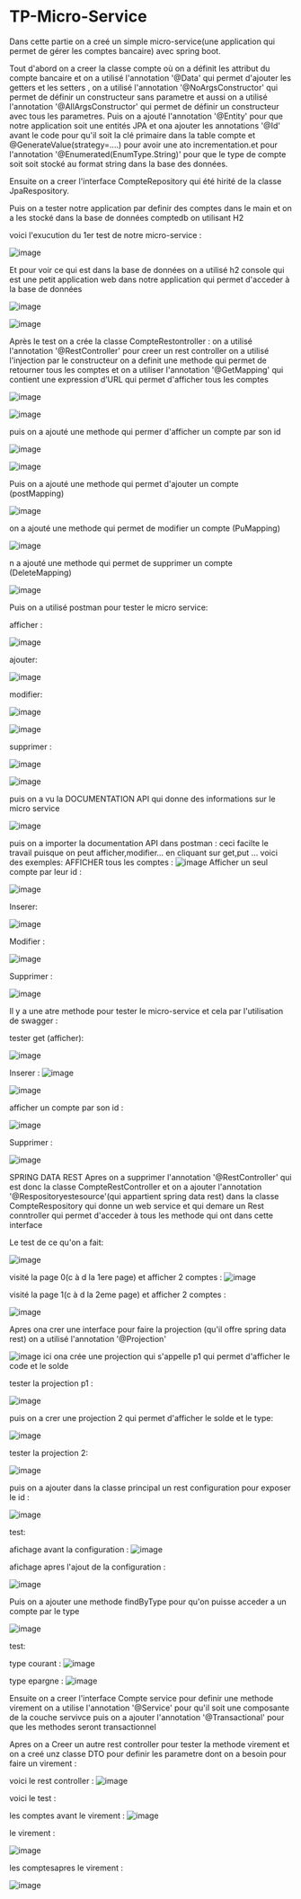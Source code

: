 # TP-Micro-Service


Dans cette partie on a creé un simple micro-service(une application qui permet de gérer les comptes bancaire) avec spring boot.

Tout d'abord on a creer la classe compte où on a définit les attribut du compte bancaire et on a utilisé l'annotation '@Data' qui permet d'ajouter les getters et les setters , on a utilisé l'annotation '@NoArgsConstructor' qui permet de définir un constructeur sans parametre et aussi  on a utilisé l'annotation '@AllArgsConstructor' qui permet de définir un constructeur avec tous les parametres. Puis on a ajouté l'annotation '@Entity' pour que notre application soit une entités JPA
et ona ajouter les annotations '@Id' avant le code pour qu'il soit la clé primaire dans la table compte et @GenerateValue(strategy=....) pour avoir une ato incrementation.et pour l'annotation '@Enumerated(EnumType.String)' pour que le type de compte soit soit stocké au format string dans la base des données.



Ensuite on a creer l'interface CompteRepository qui été hirité de la classe JpaRespository.

Puis on a tester notre application par definir des comptes dans le main et on a les stocké dans la base de données comptedb on utilisant H2

voici l'exucution du 1er test de notre micro-service :

![image](https://user-images.githubusercontent.com/84719124/163490290-a220f2c1-a8c0-4495-824c-4d12fcb5f204.png)

Et pour voir ce qui est dans la base de données on a utilisé h2 console qui est une petit application web dans notre application qui permet d'acceder à la base de données

![image](https://user-images.githubusercontent.com/84719124/163490751-c6aceea7-02cf-400f-bdaf-19fea530c351.png)


![image](https://user-images.githubusercontent.com/84719124/163490781-c02af4c8-bae7-41b0-81a9-a87aef4a129f.png)


Après le test on a crée la classe CompteRestontroller :
  on a utilisé l'annotation '@RestController' pour creer un rest controller
  on a utilisé l'injection par le constructeur
  on a definit une methode qui permet de retourner tous les comptes 
  et on a utiliser l'annotation '@GetMapping' qui contient une expression d’URL qui permet d'afficher tous les comptes
  
  ![image](https://user-images.githubusercontent.com/84719124/163491874-1c618cbb-0f56-4627-af89-ad7de33ce33b.png)

![image](https://user-images.githubusercontent.com/84719124/163491892-5900d601-f4fe-4c9e-a4d2-fb1043c9101c.png)


  puis on a ajouté une methode qui permer d'afficher un compte par son id
  
  ![image](https://user-images.githubusercontent.com/84719124/163491987-042fbc18-b816-436d-a679-d7fec9278794.png)


![image](https://user-images.githubusercontent.com/84719124/163492000-e2079c66-94c0-40d6-9f71-7b15b5bb2c10.png)


Puis on a ajouté une methode qui permet d'ajouter un compte (postMapping)

![image](https://user-images.githubusercontent.com/84719124/163511550-3e87f560-393c-4ce7-b485-b40f7680a3b6.png)



on a ajouté une methode qui permet de modifier un compte (PuMapping)

![image](https://user-images.githubusercontent.com/84719124/163511606-cabb7618-bd45-430a-8dc5-cbada7c0c30a.png)


n a ajouté une methode qui permet de supprimer un compte (DeleteMapping)


![image](https://user-images.githubusercontent.com/84719124/163511650-663e51db-4f1b-48de-aa15-82df11c31c60.png)


Puis on a utilisé postman pour tester le micro service:

afficher :

![image](https://user-images.githubusercontent.com/84719124/163512213-f957f7cf-99a3-4506-b268-5e2adecce227.png)

ajouter:

![image](https://user-images.githubusercontent.com/84719124/163512266-1a08ea7b-692f-4ebc-ac7f-99a0fd2066ec.png)

modifier:

![image](https://user-images.githubusercontent.com/84719124/163512309-af9ab524-f77c-4d5d-a9bc-81d7db1ea9c1.png)

![image](https://user-images.githubusercontent.com/84719124/163512401-4cae4f57-11c3-4454-a686-1e262060ba97.png)


supprimer :

![image](https://user-images.githubusercontent.com/84719124/163512431-fd5c9f19-68a2-43dd-a805-65186cda37cb.png)


![image](https://user-images.githubusercontent.com/84719124/163512450-2dee489a-aa9d-4b2a-abc0-8b9078c9da01.png)



puis on a vu la DOCUMENTATION API qui donne des informations sur le micro service

![image](https://user-images.githubusercontent.com/84719124/163512624-671b71ed-0bd4-4ae9-8167-40b26f50871f.png)


puis on a importer la documentation API dans postman :
  ceci facilte le travail puisque on peut afficher,modifier... en cliquant sur get,put ...
  voici des exemples:
  AFFICHER tous les comptes : 
  ![image](https://user-images.githubusercontent.com/84719124/163513105-ed60f21d-8b0a-4a43-997c-4c2175b75fc9.png)
  Afficher un seul compte par leur id :
  
  ![image](https://user-images.githubusercontent.com/84719124/163513208-21117023-c12e-437b-abc9-9f83bc33d7ba.png)

  
  Inserer:
  
  ![image](https://user-images.githubusercontent.com/84719124/163513122-da7702f7-190a-43e6-a37c-f51e8a830023.png)



Modifier :

![image](https://user-images.githubusercontent.com/84719124/163513240-2f9b5d27-c3ad-422b-ad95-a89ea2f0e55c.png)

Supprimer :

![image](https://user-images.githubusercontent.com/84719124/163513353-385f9784-108c-4d39-991a-14e3fcef86cf.png)


Il y a une atre methode pour tester le micro-service et cela par l'utilisation de swagger :

tester get (afficher):

![image](https://user-images.githubusercontent.com/84719124/163514534-cde9b356-01b0-4a68-8975-f744f821a15b.png)


Inserer :
![image](https://user-images.githubusercontent.com/84719124/163514567-c973a95b-1c3a-4a5f-801b-e61acae16b29.png)

![image](https://user-images.githubusercontent.com/84719124/163514586-15bead90-2620-42e7-824b-f2f0b2a8af0e.png)


afficher un compte par son id :

![image](https://user-images.githubusercontent.com/84719124/163514626-8331cd91-491f-4642-a874-e924945aed44.png)


Supprimer :

![image](https://user-images.githubusercontent.com/84719124/163514681-f283ff1e-c5ea-4fb1-94a2-6e7189dc191e.png)


SPRING DATA REST
Apres on a supprimer l'annotation '@RestController' qui est donc la classe CompteRestController et on a ajouter l'annotation '@Respositoryestesource'(qui appartient spring data rest) dans la classe CompteRespository qui donne un web service et qui demare un Rest conntroller qui permet d'acceder à tous les methode qui ont dans cette interface 

Le test de ce qu'on a fait:

![image](https://user-images.githubusercontent.com/84719124/163565487-4494fa5f-69e0-4d94-978f-a431bc2fe66f.png)


visité la page 0(c à d la 1ere page) et afficher 2 comptes :
![image](https://user-images.githubusercontent.com/84719124/163565773-0c3c0cc4-539c-43fc-88ad-77f9db6635ed.png)

visité la page 1(c à d la 2eme page) et afficher 2 comptes :

![image](https://user-images.githubusercontent.com/84719124/163565942-b8596c45-873c-46cf-802e-009c1fe07434.png)


Apres ona crer une interface pour faire la projection (qu'il offre spring data rest) on a utilisé l'annotation '@Projection'

![image](https://user-images.githubusercontent.com/84719124/163566216-f9548732-2491-46f3-9cf0-05a242cb22f0.png)
ici ona crée une projection qui s'appelle p1 qui permet d'afficher le code et le solde

tester la projection p1 :

![image](https://user-images.githubusercontent.com/84719124/163566305-58241718-274b-4efa-b582-2303decafeff.png)

puis on a crer une projection 2 qui permet d'afficher le solde et le type:

![image](https://user-images.githubusercontent.com/84719124/163566459-29465f6f-44f9-4822-b498-3ab07aea3b06.png)

tester la projection 2:

![image](https://user-images.githubusercontent.com/84719124/163566584-ae85c0ea-2f07-4aae-b86a-36f9cfabb281.png)


puis on a ajouter dans la classe principal un rest configuration pour exposer le id :

![image](https://user-images.githubusercontent.com/84719124/163567060-aa7c96b9-e5f7-4c47-80b2-76717b6ba621.png)

test:

afichage avant la configuration :
![image](https://user-images.githubusercontent.com/84719124/163567159-ec3d1a6d-eccb-48a9-a2ba-b39ab7ce1b7f.png)

afichage apres l'ajout de la configuration :

![image](https://user-images.githubusercontent.com/84719124/163567215-10e347bc-64e8-4990-adfc-01690df7687f.png)


Puis on a ajouter une methode findByType pour qu'on puisse acceder a un compte par le type

![image](https://user-images.githubusercontent.com/84719124/163567415-afc4749c-485d-4088-9cbe-82a7d3380bce.png)

test:

type courant :
![image](https://user-images.githubusercontent.com/84719124/163567433-99cd4a30-de4e-43cc-96d8-2043f45799cd.png)


type epargne :
![image](https://user-images.githubusercontent.com/84719124/163567486-c57abb2a-4074-494a-abc8-884070a798fe.png)


Ensuite on a creer l'interface Compte service pour definir une methode virement on a utilise l'annotation '@Service' pour qu'il soit une composante de la couche servivce 
puis on a ajouter l'annotation '@Transactional' pour que les methodes seront transactionnel

Apres on a Creer un autre rest controller pour tester la methode virement et on a creé unz classe DTO pour definir les parametre dont on a besoin pour faire un virement : 

voici le rest controller :
![image](https://user-images.githubusercontent.com/84719124/163568310-b9bdf065-0a70-426c-bd02-0253cce1d354.png)

voici le test :

  les comptes avant le virement :
  ![image](https://user-images.githubusercontent.com/84719124/163568350-1f31fc4d-05bd-454a-87ee-11c7a1847281.png)
  
  le virement :
  
  ![image](https://user-images.githubusercontent.com/84719124/163568396-5568861c-9fe2-4df6-9abe-18ee8bf337a5.png)

  les comptesapres le virement :

![image](https://user-images.githubusercontent.com/84719124/163568464-20ac5169-dc99-4dec-9af6-6fe24fb2038b.png)

